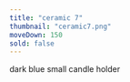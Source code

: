 ```yaml
---
title: "ceramic 7"
thumbnail: "ceramic7.png"
moveDown: 150
sold: false
---
```

dark blue small candle holder
